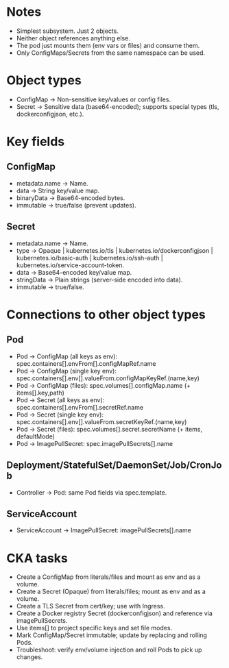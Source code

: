 # Notes
- Simplest subsystem. Just 2 objects.
- Neither object references anything else.
- The pod just mounts them (env vars or files) and consume them.
- Only ConfigMaps/Secrets from the same namespace can be used.

# Object types
- ConfigMap → Non-sensitive key/values or config files.
- Secret → Sensitive data (base64-encoded); supports special types (tls, dockerconfigjson, etc.).

# Key fields
## ConfigMap
- metadata.name → Name.
- data → String key/value map.
- binaryData → Base64-encoded bytes.
- immutable → true/false (prevent updates).

## Secret
- metadata.name → Name.
- type → Opaque | kubernetes.io/tls | kubernetes.io/dockerconfigjson | kubernetes.io/basic-auth | kubernetes.io/ssh-auth | kubernetes.io/service-account-token.
- data → Base64-encoded key/value map.
- stringData → Plain strings (server-side encoded into data).
- immutable → true/false.

# Connections to other object types
## Pod
- Pod -> ConfigMap (all keys as env): spec.containers[].envFrom[].configMapRef.name
- Pod -> ConfigMap (single key env): spec.containers[].env[].valueFrom.configMapKeyRef.(name,key)
- Pod -> ConfigMap (files): spec.volumes[].configMap.name (+ items[].key,path)
- Pod -> Secret (all keys as env): spec.containers[].envFrom[].secretRef.name
- Pod -> Secret (single key env): spec.containers[].env[].valueFrom.secretKeyRef.(name,key)
- Pod -> Secret (files): spec.volumes[].secret.secretName (+ items, defaultMode)
- Pod -> ImagePullSecret: spec.imagePullSecrets[].name

## Deployment/StatefulSet/DaemonSet/Job/CronJob
- Controller -> Pod: same Pod fields via spec.template.

## ServiceAccount
- ServiceAccount -> ImagePullSecret: imagePullSecrets[].name

# CKA tasks
- Create a ConfigMap from literals/files and mount as env and as a volume.
- Create a Secret (Opaque) from literals/files; mount as env and as a volume.
- Create a TLS Secret from cert/key; use with Ingress.
- Create a Docker registry Secret (dockerconfigjson) and reference via imagePullSecrets.
- Use items[] to project specific keys and set file modes.
- Mark ConfigMap/Secret immutable; update by replacing and rolling Pods.
- Troubleshoot: verify env/volume injection and roll Pods to pick up changes.
